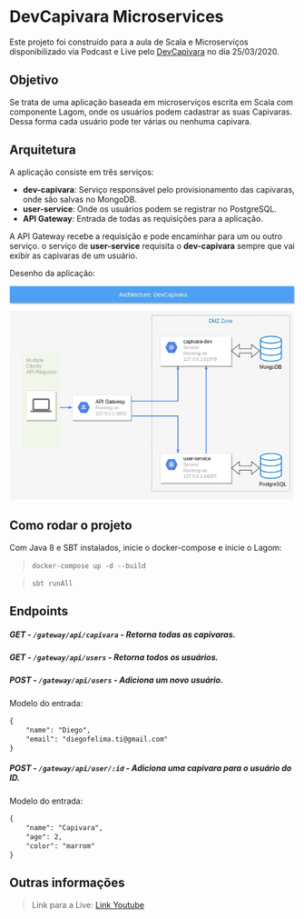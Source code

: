 # DevCapivara Microservices

Este projeto foi construído para a aula de Scala e
Microserviços disponibilizado via Podcast e Live 
pelo [DevCapivara](https://devcapivara.com.br) no dia 25/03/2020.

## Objetivo

Se trata de uma aplicação baseada em microserviços
escrita em Scala com componente Lagom, onde os usuários podem cadastrar as suas Capivaras.
Dessa forma cada usuário pode ter várias ou nenhuma
capivara.

## Arquitetura

A aplicação consiste em três serviços:

- **dev-capivara**: Serviço responsável pelo provisionamento
das capivaras, onde são salvas no MongoDB.
- **user-service**: Onde os usuários podem se registrar no PostgreSQL.
- **API Gateway**: Entrada de todas as requisições 
para a aplicação.

A API Gateway recebe a requisição e pode encaminhar para um ou
outro serviço. o serviço de **user-service** requisita
o **dev-capivara** sempre que vai exibir as capivaras de
um usuário.

Desenho da aplicação:

![Arquitetura da aplicação](architecture.jpg)

## Como rodar o projeto

Com Java 8 e SBT instalados, inicie o docker-compose e inicie o Lagom:
>`docker-compose up -d --build`

>`sbt runAll`

## Endpoints

##### GET - ```/gateway/api/capivara``` - Retorna todas as capivaras.

##### GET - ```/gateway/api/users``` - Retorna todos os usuários.

##### POST - ```/gateway/api/users``` - Adiciona um novo usuário.
Modelo do entrada:
```
{
	"name": "Diego",
	"email": "diegofelima.ti@gmail.com"
}
```

##### POST - ```/gateway/api/user/:id``` - Adiciona uma capivara para o usuário do ID.
Modelo do entrada:
```
{
    "name": "Capivara",
    "age": 2,
    "color": "marrom"
}
```

## Outras informações

> Link para a Live: [Link Youtube](https://www.youtube.com/watch?v=SR_DFsclZkw)
